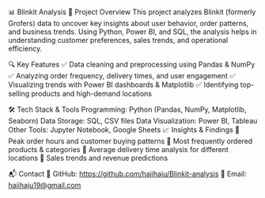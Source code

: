 📊 Blinkit Analysis
📌 Project Overview
This project analyzes Blinkit (formerly Grofers) data to uncover key insights about user behavior, order patterns, and business trends. Using Python, Power BI, and SQL, the analysis helps in understanding customer preferences, sales trends, and operational efficiency.

🔍 Key Features
✅ Data cleaning and preprocessing using Pandas & NumPy
✅ Analyzing order frequency, delivery times, and user engagement
✅ Visualizing trends with Power BI dashboards & Matplotlib
✅ Identifying top-selling products and high-demand locations

🛠️ Tech Stack & Tools
Programming: Python (Pandas, NumPy, Matplotlib, Seaborn)
Data Storage: SQL, CSV files
Data Visualization: Power BI, Tableau
Other Tools: Jupyter Notebook, Google Sheets
📈 Insights & Findings
📌 Peak order hours and customer buying patterns
📌 Most frequently ordered products & categories
📌 Average delivery time analysis for different locations
📌 Sales trends and revenue predictions


📬 Contact
📂 GitHub: https://github.com/hajihaju/Blinkit-analysis
📧 Email: hajihaju19@gmail.com

